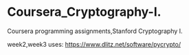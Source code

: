 # Coursera_Cryptography-I.
Coursera programming assignments,Stanford Cryptography I.


week2,week3 uses: https://www.dlitz.net/software/pycrypto/
